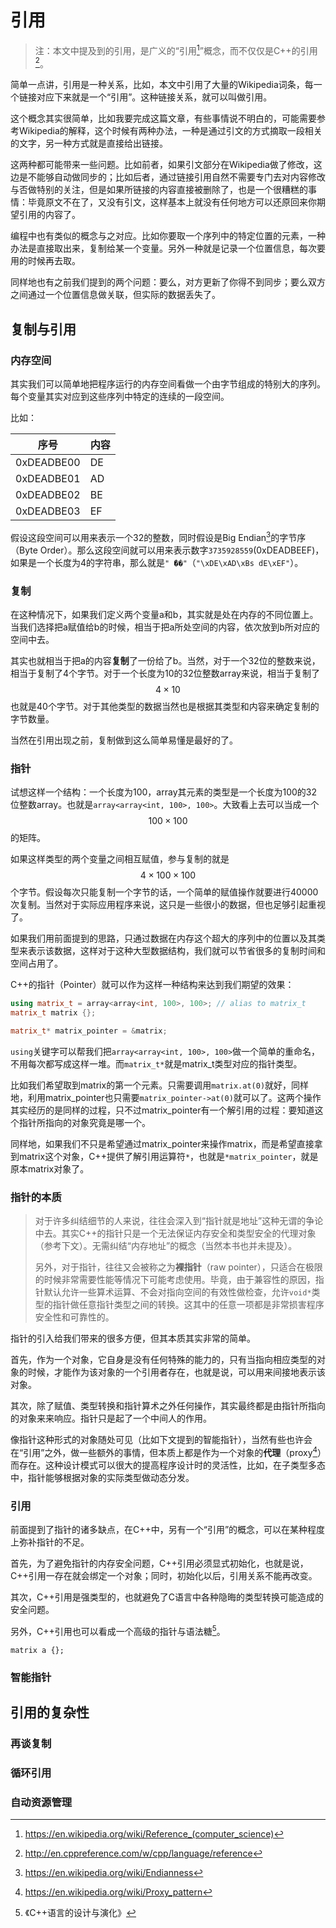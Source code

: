 # 引用

> 注：本文中提及到的引用，是广义的“引用[^1]”概念，而不仅仅是C++的引用[^2]。

简单一点讲，引用是一种关系，比如，本文中引用了大量的Wikipedia词条，每一个链接对应下来就是一个“引用”。这种链接关系，就可以叫做引用。

这个概念其实很简单，比如我要完成这篇文章，有些事情说不明白的，可能需要参考Wikipedia的解释，这个时候有两种办法，一种是通过引文的方式摘取一段相关的文字，另一种方式就是直接给出链接。

这两种都可能带来一些问题。比如前者，如果引文部分在Wikipedia做了修改，这边是不能够自动做同步的；比如后者，通过链接引用自然不需要专门去对内容修改与否做特别的关注，但是如果所链接的内容直接被删除了，也是一个很糟糕的事情：毕竟原文不在了，又没有引文，这样基本上就没有任何地方可以还原回来你期望引用的内容了。

编程中也有类似的概念与之对应。比如你要取一个序列中的特定位置的元素，一种办法是直接取出来，复制给某一个变量。另外一种就是记录一个位置信息，每次要用的时候再去取。

同样地也有之前我们提到的两个问题：要么，对方更新了你得不到同步；要么双方之间通过一个位置信息做关联，但实际的数据丢失了。


## 复制与引用

### 内存空间

其实我们可以简单地把程序运行的内存空间看做一个由字节组成的特别大的序列。每个变量其实对应到这些序列中特定的连续的一段空间。

比如：

|序号|内容|
| -- | -- |
| 0xDEADBE00 | DE |
| 0xDEADBE01 | AD |
| 0xDEADBE02 | BE |
| 0xDEADBE03 | EF |

假设这段空间可以用来表示一个32的整数，同时假设是Big Endian[^3]的字节序（Byte Order）。那么这段空间就可以用来表示数字`3735928559`(0xDEADBEEF)，如果是一个长度为4的字符串，那么就是`" ޭ��"`（`"\xDE\xAD\xBs dE\xEF"`）。

### 复制

在这种情况下，如果我们定义两个变量a和b，其实就是处在内存的不同位置上。当我们选择把a赋值给b的时候，相当于把a所处空间的内容，依次放到b所对应的空间中去。

其实也就相当于把a的内容**复制**了一份给了b。当然，对于一个32位的整数来说，相当于复制了4个字节。对于一个长度为10的32位整数array来说，相当于复制了$$4\times10$$也就是40个字节。对于其他类型的数据当然也是根据其类型和内容来确定复制的字节数量。

当然在引用出现之前，复制做到这么简单易懂是最好的了。

### 指针

试想这样一个结构：一个长度为100，array其元素的类型是一个长度为100的32位整数array。也就是`array<array<int, 100>, 100>`。大致看上去可以当成一个$$100\times100$$的矩阵。

如果这样类型的两个变量之间相互赋值，参与复制的就是$$4\times100\times100$$个字节。假设每次只能复制一个字节的话，一个简单的赋值操作就要进行40000次复制。当然对于实际应用程序来说，这只是一些很小的数据，但也足够引起重视了。

如果我们用前面提到的思路，只通过数据在内存这个超大的序列中的位置以及其类型来表示该数据，这样对于这种大型数据结构，我们就可以节省很多的复制时间和空间占用了。

C++的指针（Pointer）就可以作为这样一种结构来达到我们期望的效果：

```C++
using matrix_t = array<array<int, 100>, 100>; // alias to matrix_t
matrix_t matrix {};

matrix_t* matrix_pointer = &matrix;
```

`using`关键字可以帮我们把`array<array<int, 100>, 100>`做一个简单的重命名，不用每次都写成这样一堆。而`matrix_t*`就是matrix_t类型对应的指针类型。

比如我们希望取到matrix的第一个元素。只需要调用`matrix.at(0)`就好，同样地，利用matrix_pointer也只需要`matrix_pointer->at(0)`就可以了。这两个操作其实经历的是同样的过程，只不过matrix_pointer有一个解引用的过程：要知道这个指针所指向的对象究竟是哪一个。

同样地，如果我们不只是希望通过matrix_pointer来操作matrix，而是希望直接拿到matrix这个对象，C++提供了解引用运算符`*`，也就是`*matrix_pointer`，就是原本matrix对象了。

### 指针的本质

> 对于许多纠结细节的人来说，往往会深入到“指针就是地址”这种无谓的争论中去。其实C++的指针只是一个无法保证内存安全和类型安全的代理对象（参考下文）。无需纠结“内存地址”的概念（当然本书也并未提及）。
> 
> 另外，对于指针，往往又会被称之为**裸指针**（raw pointer），只适合在极限的时候非常需要性能等情况下可能考虑使用。毕竟，由于兼容性的原因，指针默认允许一些算术运算、不会对指向空间的有效性做检查，允许`void*`类型的指针做任意指针类型之间的转换。这其中的任意一项都是非常损害程序安全性和可靠性的。

指针的引入给我们带来的很多方便，但其本质其实非常的简单。

首先，作为一个对象，它自身是没有任何特殊的能力的，只有当指向相应类型的对象的时候，才能作为该对象的一个引用者存在，也就是说，可以用来间接地表示该对象。

其次，除了赋值、类型转换和指针算术之外任何操作，其实最终都是由指针所指向的对象来来响应。指针只是起了一个中间人的作用。

像指针这种形式的对象随处可见（比如下文提到的智能指针），当然有些也许会在“引用”之外，做一些额外的事情，但本质上都是作为一个对象的**代理**（proxy[^4]）而存在。这种设计模式可以很大的提高程序设计时的灵活性，比如，在子类型多态中，指针能够根据对象的实际类型做动态分发。

### 引用

前面提到了指针的诸多缺点，在C++中，另有一个“引用”的概念，可以在某种程度上弥补指针的不足。

首先，为了避免指针的内存安全问题，C++引用必须显式初始化，也就是说，C++引用一存在就会绑定一个对象；同时，初始化以后，引用关系不能再改变。

其次，C++引用是强类型的，也就避免了C语言中各种隐晦的类型转换可能造成的安全问题。

另外，C++引用也可以看成一个高级的指针与语法糖[^5]。

```
matrix a {};

```

### 智能指针

## 引用的复杂性

### 再谈复制

### 循环引用

### 自动资源管理



[^1]: https://en.wikipedia.org/wiki/Reference_(computer_science)
[^2]: http://en.cppreference.com/w/cpp/language/reference
[^3]: https://en.wikipedia.org/wiki/Endianness
[^4]: https://en.wikipedia.org/wiki/Proxy_pattern
[^5]: 《C++语言的设计与演化》


